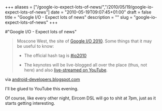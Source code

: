+++
aliases = ["/google-io-expect-lots-of-news/","/2010/05/19/google-io-expect-lots-of-news"]
date = "2010-05-19T09:07:45+01:00"
draft = false
title = "Google I/O - Expect lots of news"
description = ""
slug = "google-io-expect-lots-of-news"
+++

#"Google I/O - Expect lots of news"


 <div class="posterous_bookmarklet_entry">
 <blockquote class="posterous_long_quote"><p> Moscone West, the site of <a href="http://code.google.com/events/io/2010/">Google I/O 2010</a>. Some things that it may be useful to know:</p><ul><li><p>The official hash tag is <a href="http://www.google.com/#q=%23io2010&amp;hl=en&amp;prmd=u&amp;tbs=mbl:1&amp;tbo=u&amp;ei=MRnzS5WkBYjw9AT5pZzNDw&amp;sa=X&amp;oi=realtime_result_group_more_results_link&amp;ct=title&amp;resnum=4&amp;ved=0CD4Q5QUwAw&amp;fp=d059ab474882bfe2">#io2010</a></p></li><li><p>The keynotes will be live-blogged all over the place (thus, not here) and also <a href="http://googleblog.blogspot.com/2010/05/live-from-google-io.html">live-streamed on YouTube</a>.</p></li></ul></blockquote>

<div class="posterous_quote_citation">via <a href="http://android-developers.blogspot.com/2010/05/stand-by.html?utm_source=feedburner&amp;utm_medium=feed&amp;utm_campaign=Feed%3A+blogspot%2FhsDu+%28Android+Developers+Blog%29&amp;utm_content=Google+Reader">android-developers.blogspot.com</a></div>
 <p>I'll be glued to YouTube this evening.
</p><p>Of course, like every other night, Eircom DSL will go to shit at 7pm, just as it starts getting interesting.</p></div>
 